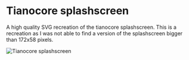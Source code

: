 # Tianocore splashscreen

A high quality SVG recreation of the tianocore splashscreen. This is a recreation as I was not able to find a version of the splashscreen bigger than 172x58 pixels.

![Tianocore splashscreen](/raw/tianocore.svg)